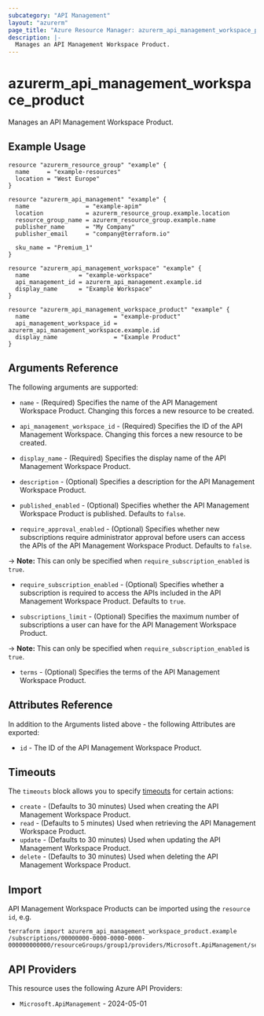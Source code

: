 ```yaml
---
subcategory: "API Management"
layout: "azurerm"
page_title: "Azure Resource Manager: azurerm_api_management_workspace_product"
description: |-
  Manages an API Management Workspace Product.
---
```


# azurerm_api_management_workspace_product

Manages an API Management Workspace Product.

## Example Usage

```hcl
resource "azurerm_resource_group" "example" {
  name     = "example-resources"
  location = "West Europe"
}

resource "azurerm_api_management" "example" {
  name                = "example-apim"
  location            = azurerm_resource_group.example.location
  resource_group_name = azurerm_resource_group.example.name
  publisher_name      = "My Company"
  publisher_email     = "company@terraform.io"

  sku_name = "Premium_1"
}

resource "azurerm_api_management_workspace" "example" {
  name              = "example-workspace"
  api_management_id = azurerm_api_management.example.id
  display_name      = "Example Workspace"
}

resource "azurerm_api_management_workspace_product" "example" {
  name                        = "example-product"
  api_management_workspace_id = azurerm_api_management_workspace.example.id
  display_name                = "Example Product"
}
```

## Arguments Reference

The following arguments are supported:

* `name` - (Required) Specifies the name of the API Management Workspace Product. Changing this forces a new resource to be created.

* `api_management_workspace_id` - (Required) Specifies the ID of the API Management Workspace. Changing this forces a new resource to be created.

* `display_name` - (Required) Specifies the display name of the API Management Workspace Product.

* `description` - (Optional) Specifies a description for the API Management Workspace Product.

* `published_enabled` - (Optional) Specifies whether the API Management Workspace Product is published. Defaults to `false`.

* `require_approval_enabled` - (Optional) Specifies whether new subscriptions require administrator approval before users can access the APIs of the API Management Workspace Product. Defaults to `false`.

-> **Note:** This can only be specified when `require_subscription_enabled` is `true`.

* `require_subscription_enabled` - (Optional) Specifies whether a subscription is required to access the APIs included in the API Management Workspace Product. Defaults to `true`.

* `subscriptions_limit` - (Optional) Specifies the maximum number of subscriptions a user can have for the API Management Workspace Product.

-> **Note:** This can only be specified when `require_subscription_enabled` is `true`.

* `terms` - (Optional) Specifies the terms of the API Management Workspace Product.

## Attributes Reference

In addition to the Arguments listed above - the following Attributes are exported:

* `id` - The ID of the API Management Workspace Product.

## Timeouts

The `timeouts` block allows you to specify [timeouts](https://www.terraform.io/language/resources/syntax#operation-timeouts) for certain actions:

* `create` - (Defaults to 30 minutes) Used when creating the API Management Workspace Product.
* `read` - (Defaults to 5 minutes) Used when retrieving the API Management Workspace Product.
* `update` - (Defaults to 30 minutes) Used when updating the API Management Workspace Product.
* `delete` - (Defaults to 30 minutes) Used when deleting the API Management Workspace Product.

## Import

API Management Workspace Products can be imported using the `resource id`, e.g.

```shell
terraform import azurerm_api_management_workspace_product.example /subscriptions/00000000-0000-0000-0000-000000000000/resourceGroups/group1/providers/Microsoft.ApiManagement/service/service1/workspaces/workspace1/products/product1
```

## API Providers
<!-- This section is generated, changes will be overwritten -->
This resource uses the following Azure API Providers:

* `Microsoft.ApiManagement` - 2024-05-01

